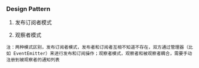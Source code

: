 ### Design Pattern

1. 发布订阅者模式



2. 观察者模式

  `注：两种模式区别，发布订阅者模式，发布者和订阅者互相不知道不存在，双方通过管理器（比如 EventEmitter）来进行发布和订阅操作；观察者模式，观察者和被观察者耦合，需要手动注册到被观察者的通知列表`